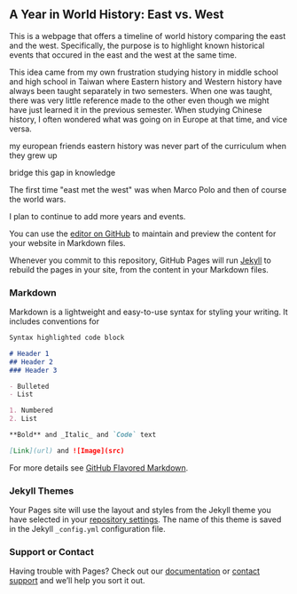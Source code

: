## A Year in World History: East vs. West

This is a webpage that offers a timeline of world history comparing the east and the west. Specifically, the purpose is to highlight known historical events that occured in the east and the west at the same time.

This idea came from my own frustration studying history in middle school and high school in Taiwan where Eastern history and Western history have always been taught separately in two semesters. When one was taught, there was very little reference made to the other even though we might have just learned it in the previous semester. When studying Chinese history, I often wondered what was going on in Europe at that time, and vice versa. 

my european friends 
eastern history was never part of the curriculum when they grew up

bridge this gap in knowledge



The first time "east met the west" was when Marco Polo and then of course the world wars.

I plan to continue to add more years and events.



You can use the [editor on GitHub](https://github.com/chilif/eastwesthistory/edit/master/README.md) to maintain and preview the content for your website in Markdown files.

Whenever you commit to this repository, GitHub Pages will run [Jekyll](https://jekyllrb.com/) to rebuild the pages in your site, from the content in your Markdown files.

### Markdown

Markdown is a lightweight and easy-to-use syntax for styling your writing. It includes conventions for

```markdown
Syntax highlighted code block

# Header 1
## Header 2
### Header 3

- Bulleted
- List

1. Numbered
2. List

**Bold** and _Italic_ and `Code` text

[Link](url) and ![Image](src)
```

For more details see [GitHub Flavored Markdown](https://guides.github.com/features/mastering-markdown/).

### Jekyll Themes

Your Pages site will use the layout and styles from the Jekyll theme you have selected in your [repository settings](https://github.com/chilif/eastwesthistory/settings). The name of this theme is saved in the Jekyll `_config.yml` configuration file.

### Support or Contact

Having trouble with Pages? Check out our [documentation](https://help.github.com/categories/github-pages-basics/) or [contact support](https://github.com/contact) and we’ll help you sort it out.
